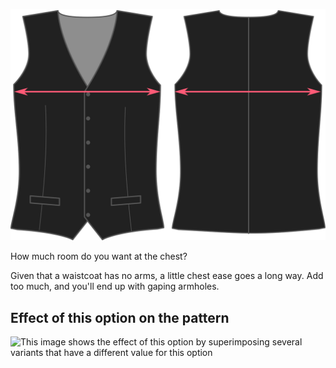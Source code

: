 ![Chest ease](chestease.svg)

How much room do you want at the chest?

<Note>

Given that a waistcoat has no arms, a little chest ease goes a long way. Add too much, and you'll end up with gaping armholes.

</Note>

## Effect of this option on the pattern

![This image shows the effect of this option by superimposing several variants that have a different value for this option](wahid\_chestease\_sample.svg "Effect of this option on the pattern")
